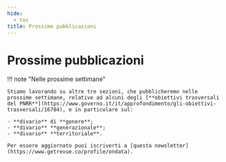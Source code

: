```yaml
---
hide:
  - toc
title: Prossime pubblicazioni
---
```


# Prossime pubblicazioni

!!! note "Nelle prossime settimane"

    Stiamo lavorando su altre tre sezioni, che pubblicheremo nelle prossime settimane, relative ad alcuni degli [**obiettivi trasversali del PNRR**](https://www.governo.it/it/approfondimento/gli-obiettivi-trasversali/16784), e in particolare sul:

    - **divario** di **genere**;
    - **divario** **generazionale**;
    - **divario** **territoriale**.

    Per essere aggiornato puoi iscriverti a [questa newsletter](https://www.getrevue.co/profile/ondata).
